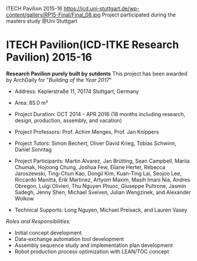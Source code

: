 ITECH Pavilion 2015-16
https://icd.uni-stuttgart.de/wp-content/gallery/RP15-Final/Final_08.jpg
Project participated during the masters study @Uni Stuttgart

ITECH Pavilion(ICD-ITKE Research Pavilion) 2015-16
===

**Research Pavilion purely built by sutdents**
This project has been awarded by ArchDaily for "*Building of the Year 2017*"

- Address: Keplerstraße 11, 70174 Stuttgart, Germany
- Area: 85.0 m²
- Project Duration: OCT 2014 - APR 2016 (18 months including research, design, production, assembly, and vacation)

- Project Professors: Prof. Achim Menges, Prof. Jan Knippers
- Project Tutors: Simon Bechert, Oliver David Krieg, Tobias Schwinn, Daniel Sonntag
- Project Participants: Martin Alvarez, Jan Brütting, Sean Campbell, Mariia Chumak, Hojoong Chung, Joshua Few, Eliane Herter, Rebecca Jaroszewski, Ting-Chun Kao, Dongil Kim, Kuan-Ting Lai, Seojoo Lee, Riccardo Manitta, Erik Martinez, Artyom Maxim, Masih Imani Nia, Andres Obregon, Luigi Olivieri, Thu Nguyen Phuoc, Giuseppe Pultrone, Jasmin Sadegh, Jenny Shen, Michael Sveiven, Julian Wengzinek, and Alexander Wolkow
- Technical Supports: Long Nguyen, Michael Preisack, and Lauren Vasey

*Roles and Responsibilities:*
- Initial concept development
- Data-exchange automation tool development
- Assembly sequence study and implementation plan development
- Robot production process optimization with LEAN/TOC concept